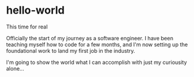 # hello-world
This time for real

Officially the start of my journey as a software engineer. I have been teaching myself how to code for a few months, and I'm now setting up the foundational work to land my first job in the industry.

I'm going to show the world what I can accomplish with just my curiousity alone...
